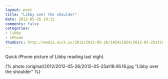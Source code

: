 ```yaml
---
layout: post
title: "Libby over the shoulder"
date: 2012-05-26 19:12
comments: false
categories: 
- libby
- iPhone
thumbsrc: http://media.eick.us/2012/2012-05-26/1024x1024/2012-05-25at18.06.16.jpg
---
```

Quick iPhone picture of Libby reading last night.


{% photo /original/2012/2012-05-26/2012-05-25at18.06.16.jpg "Libby over the shoulder" %}

